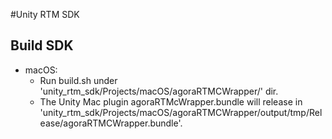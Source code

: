 #Unity RTM SDK

## Build SDK

- macOS:
  + Run build.sh under 'unity_rtm_sdk/Projects/macOS/agoraRTMCWrapper/' dir.
  + The Unity Mac plugin agoraRTMcWrapper.bundle will release in 'unity_rtm_sdk/Projects/macOS/agoraRTMCWrapper/output/tmp/Release/agoraRTMCWrapper.bundle'.
